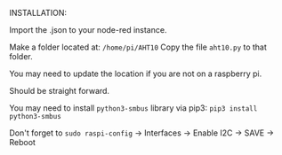 INSTALLATION:

Import the .json to your node-red instance.

Make a folder located at:  ```/home/pi/AHT10```
Copy the file ```aht10.py``` to that folder.

You may need to update the location if you are not on a raspberry pi.

Should be straight forward.

You may need to install ```python3-smbus``` library via pip3:   ```pip3 install python3-smbus```

Don't forget to ```sudo raspi-config``` -> Interfaces ->  Enable I2C  ->  SAVE  ->  Reboot
